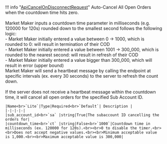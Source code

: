 !!! info "[ApiCancelOnDisconnectRequest](/../../schemas/api_cancel_on_disconnect_request)"
    Auto-Cancel All Open Orders when the countdown time hits zero.<br><br>Market Maker inputs a countdown time parameter in milliseconds (e.g. 120000 for 120s) rounded down to the smallest second follows the following logic:<br>  - Market Maker initially entered a value between 0 -> 1000, which is rounded to 0: will result in termination of their COD<br>  - Market Maker initially entered a value between 1001 -> 300_000, which is rounded to the nearest second: will result in refresh of their COD<br>  - Market Maker initially entered a value bigger than 300_000, which will result in error (upper bound)<br>Market Maker will send a heartbeat message by calling the endpoint at specific intervals (ex. every 30 seconds) to the server to refresh the count down.<br><br>If the server does not receive a heartbeat message within the countdown time, it will cancel all open orders for the specified Sub Account ID.<br>

    |Name<br>`Lite`|Type|Required<br>`Default`| Description |
    |-|-|-|-|
    |sub_account_id<br>`sa` |string|True|The subaccount ID cancelling the orders for|
    |countdown_time<br>`ct` |string|False<br>`1000`|Countdown time in milliseconds (ex. 120000 for 120s).<br><br>0 to disable the timer.<br><br>Does not accept negative values.<br><br>Minimum acceptable value is 1,000.<br><br>Maximum acceptable value is 300,000|
